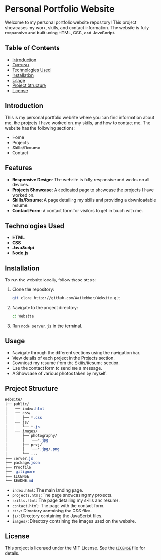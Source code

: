 # Personal Portfolio Website

Welcome to my personal portfolio website repository! This project showcases my work, skills, and contact information. The website is fully responsive and built using HTML, CSS, and JavaScript.

## Table of Contents
- [Introduction](#introduction)
- [Features](#features)
- [Technologies Used](#technologies-used)
- [Installation](#installation)
- [Usage](#usage)
- [Project Structure](#project-structure)
- [License](#license)

## Introduction
This is my personal portfolio website where you can find information about me, the projects I have worked on, my skills, and how to contact me. The website has the following sections:
- Home
- Projects
- Skills/Resume
- Contact

## Features
- **Responsive Design**: The website is fully responsive and works on all devices.
- **Projects Showcase**: A dedicated page to showcase the projects I have worked on.
- **Skills/Resume**: A page detailing my skills and providing a downloadable resume.
- **Contact Form**: A contact form for visitors to get in touch with me.

## Technologies Used
- **HTML**
- **CSS**
- **JavaScript**
- **Node.js**

## Installation
To run the website locally, follow these steps:

1. Clone the repository:
   ```bash
   git clone https://github.com/Waikebber/Website.git
   ```
2. Navigate to the project directory:
    ```bash
    cd Website
    ```
3. Run ```node server.js``` in the terminal.

## Usage
- Navigate through the different sections using the navigation bar.
- View details of each project in the Projects section.
- Download my resume from the Skills/Resume section.
- Use the contact form to send me a message.
- A Showcase of various photos taken by myself.

## Project Structure
```css
Website/
├── public/
│   ├── index.html
│   ├── css/
│   │   ├── *.css
│   ├── js/
│   │   └── *.js
│   └── images/
│       ├── photography/
│       │   └──*.jpg
│       ├── proj/
│       │   └──*.jpg/.png
│       └── ...
├── server.js
├── package.json
├── Procfile
├── .gitignore
├── LICENSE
└── README.md

```
- ```index.html```: The main landing page.
- ```projects.html```: The page showcasing my projects.
- ```skills.html```: The page detailing my skills and resume.
- ```contact.html```: The page with the contact form.
- ```css/```: Directory containing the CSS files.
- ```js/```: Directory containing the JavaScript files.
- ```images/```: Directory containing the images used on the website.

## License
This project is licensed under the MIT License. See the [```LICENSE```](./LICENSE) file for details.


